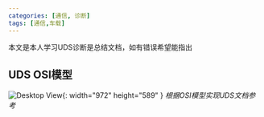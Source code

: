 ```yaml
---
categories: [通信, 诊断]
tags: [通信,车载]
---
```


本文是本人学习UDS诊断是总结文档，如有错误希望能指出

## UDS OSI模型
![Desktop View](/posts/20241014/UDS_ISO.png){: width="972" height="589" }
_根据OSI模型实现UDS文档参考_
